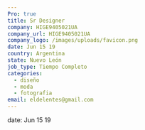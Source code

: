 ```yaml
---
Pro: true
title: Sr Designer
company: HIGE9405021UA
company_url: HIGE9405021UA
company_logo: /images/uploads/favicon.png
date: Jun 15 19
country: Argentina
state: Nuevo León
job_type: Tiempo Completo
categories:
  - diseño
  - moda
  - fotografia
email: eldelentes@gmail.com
---
```

date: Jun 15 19
